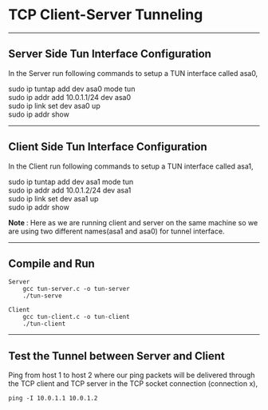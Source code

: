 # TCP Client-Server Tunneling 

---

## Server Side Tun Interface Configuration
In the Server run following commands to setup a TUN interface called asa0,

sudo ip tuntap add dev asa0 mode tun <br>
sudo ip addr add 10.0.1.1/24 dev asa0 <br>
sudo ip link set dev asa0 up<br>
sudo ip addr show

---

## Client Side Tun Interface Configuration
In the Client run following commands to setup a TUN interface called asa1,

sudo ip tuntap add dev asa1 mode tun <br>
sudo ip addr add 10.0.1.2/24 dev asa1 <br>
sudo ip link set dev asa1 up<br>
sudo ip addr show

<strong> Note </strong> : Here as we are running client and server on the same machine so we are using two different names(asa1 and asa0) for tunnel interface.

---

## Compile and Run
    Server
        gcc tun-server.c -o tun-server
        ./tun-serve

    Client 
        gcc tun-client.c -o tun-client
        ./tun-client

---

## Test the Tunnel between Server and Client

Ping from host 1 to host 2 where our ping packets will be delivered through the TCP client and TCP server in the TCP socket connection (connection x),

    ping -I 10.0.1.1 10.0.1.2
